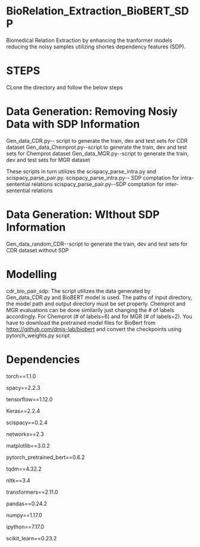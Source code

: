 # BioRelation_Extraction_BioBERT_SDP
Biomedical Relation Extraction by enhancing the tranformer models reducing the noisy samples utilizing shortes dependency features (SDP).

# STEPS

CLone the directory and follow the below steps

# Data Generation: Removing Nosiy Data with SDP Information
Gen_data_CDR.py-- script to generate the train, dev and test sets for CDR dataset
Gen_data_Chemprot.py--script to generate the train, dev and test sets for Chemprot dataset
Gen_data_MGR.py--script to generate the train, dev and test sets for MGR dataset

These scripts in turn utilizes the scispacy_parse_intra.py and scispacy_parse_pair.py.
scispacy_parse_intra.py-- SDP comptation for intra-sentential relations
scispacy_parse_pair.py--SDP comptation for inter-sentential relations

# Data Generation: WIthout SDP Information
Gen_data_random_CDR--script to generate the train, dev and test sets for CDR dataset without SDP

# Modelling 

cdr_bio_pair_sdp: The script utilizes the data generated by Gen_data_CDR.py and BioBERT model is used.
The paths of input directory, the model path and output directory must be set properly. Chemprot and MGR evaluations can be done similarily just changing the # of labels  accordingly. For Chemprot (#  of labels=6) and for MGR (# of labels=2). 
You have to download the pretrained model files for BioBert from https://github.com/dmis-lab/biobert and convert the checkpoints using pytorch_weights.py script

# Dependencies
torch==1.1.0

spacy==2.2.3

tensorflow==1.12.0

Keras==2.2.4

scispacy==0.2.4

networkx==2.3

matplotlib==3.0.2

pytorch_pretrained_bert==0.6.2

tqdm==4.32.2

nltk==3.4

transformers==2.11.0

pandas==0.24.2

numpy==1.17.0

ipython==7.17.0

scikit_learn==0.23.2
